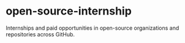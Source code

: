 # open-source-internship
Internships and paid opportunities in open-source organizations and repositories across GitHub.
